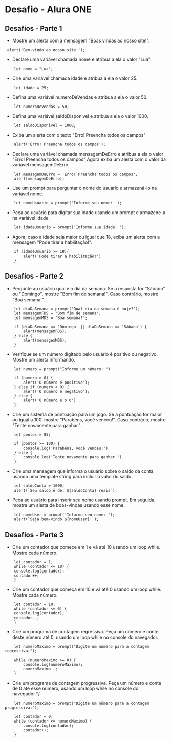 # Desafio - Alura ONE
## Desafios - Parte 1

- Mostre um alerta com a mensagem "Boas vindas ao nosso site!".
 ```
  alert('Bem-vindo ao nosso site!');
```
- Declare uma variável chamada nome e atribua a ela o valor "Lua".
```
    let nome = "Lua";
```
- Crie uma variável chamada idade e atribua a ela o valor 25.
```
    let idade = 25;
```
- Defina uma variável numeroDeVendas e atribua a ela o valor 50.
```
    let numeroDeVendas = 50;
```
- Defina uma variável saldoDisponivel e atribua a ela o valor 1000.
```
    let saldoDisponivel = 1000;
```
- Exiba um alerta com o texto "Erro! Preencha todos os campos"
```
    alert('Erro! Preencha todos os campos');
```
- Declare uma variável chamada mensagemDeErro e atribua a ela o valor "Erro! Preencha todos os campos" Agora exiba um alerta com o valor da variável mensagemDeErro.
```
    let mensagemDeErro = 'Erro! Preencha todos os campos';
    alert(mensagemDeErro);
```
- Use um prompt para perguntar o nome do usuário e armazená-lo na variável nome.
```
    let nomeUsuario = prompt('Informe seu nome: ');
```
- Peça ao usuário para digitar sua idade usando um prompt e armazene-a na variável idade.
```
    let idadeUsuario = prompt('Informe sua idade: ');
```
- Agora, caso a idade seja maior ou igual que 18, exiba um alerta com a mensagem "Pode tirar a habilitação!".
```
    if (idadeUsuario >= 18){
        alert('Pode tirar a habilitação!')
    }
```

## Desafios - Parte 2

- Pergunte ao usuário qual é o dia da semana. Se a resposta for "Sábado" ou "Domingo", mostre "Bom fim de semana!". Caso contrário, mostre "Boa semana!".
```
    let diaDaSemana = prompt('Qual dia da semana é hoje?');
    let mensagemFDS = 'Bom fim de semana';
    let mensagemMDS = 'Boa semana!';

    if (diaDaSemana == 'Domingo' || diaDaSemana == 'Sábado') {
        alert(mensagemFDS);
    } else {
        alert(mensagemMDS);
    }
```
- Verifique se um número digitado pelo usuário é positivo ou negativo. Mostre um alerta informando.
```
    let numero = prompt("Informe um número: ")

    if (numero > 0) {
        alert('O número é positivo');
    } else if (numero < 0) {
        alert('O número é negativo');
    } else {
        alert('O número é o 0')
    }
```
- Crie um sistema de pontuação para um jogo. Se a pontuação for maior ou igual a 100, mostre "Parabéns, você venceu!". Caso contrário, mostre "Tente novamente para ganhar.".
```
    let pontos = 85;

    if (pontos >= 100) {
        console.log('Parabéns, você venceu!')
    } else {
        console.log('Tente novamente para ganhar.')
    }
```
- Crie uma mensagem que informa o usuário sobre o saldo da conta, usando uma template string para incluir o valor do saldo.
```
    let saldoConta = 1000;
    alert(`Seu saldo é de: ${saldoConta} reais`);
```
- Peça ao usuário para inserir seu nome usando prompt. Em seguida, mostre um alerta de boas-vindas usando esse nome. 
```
    let nomeUser = prompt('Informe seu nome: ');
    alert(`Seja bem-vindo ${nomeUser}!`);
```

## Desafios - Parte 3

- Crie um contador que comece em 1 e vá até 10 usando um loop while. Mostre cada número.
```
    let contador = 1;
    while (contador <= 10) {
    console.log(contador);
    contador++; 
    }
```
- Crie um contador que começa em 10 e vá até 0 usando um loop while. Mostre cada número.
```
    let contador = 10;
    while (contador <= 0) {
    console.log(contador);
    contador--; 
    }
```
- Crie um programa de contagem regressiva. Peça um número e conte deste número até 0, usando um loop while no console do navegador.
```
    let numeroMaximo = prompt("Digite um número para a contagem regressiva:");

    while (numeroMaximo >= 0) {
        console.log(numeroMaximo);
        numeroMaximo--;
    }
```
- Crie um programa de contagem progressiva. Peça um número e conte de 0 até esse número, usando um loop while no console do navegador.*/
```
    let numeroMaximo = prompt("Digite um número para a contagem progressiva:");

    let contador = 0;
    while (contador <= numeroMaximo) {
        console.log(contador);
        contador++;
    }
```
